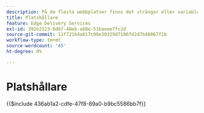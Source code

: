 ```yaml
---
description: På de flesta webbplatser finns det strängar eller variabler som ska användas på hela webbplatsen. Det är ingen bra idé att hårdkoda sådana värden, särskilt på webbplatser som har stöd för flera språk. I stället kan platshållare användas och hanteras centralt.
title: Platshållare
feature: Edge Delivery Services
exl-id: 392e2323-8d6f-40eb-a68e-51baeee7fc2d
source-git-commit: 11f721b4a617c99e30329d7196f42d7b48067f1b
workflow-type: tm+mt
source-wordcount: '45'
ht-degree: 0%

---
```


# Platshållare

{{$include 436ab1a2-cdfe-47f8-89a0-b9bc5586bb7f}}

